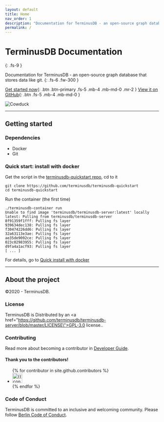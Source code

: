 ```yaml
---
layout: default
title: Home
nav_order: 1
description: "Documentation for TerminusDB - an open-source graph database that stores data like git."
permalink: /
---
```


# TerminusDB Documentation
{: .fs-9 }

Documentation for TerminusDB - an open-source graph database that stores data like git.
{: .fs-6 .fw-300 }

[Get started now](#getting-started){: .btn .btn-primary .fs-5 .mb-4 .mb-md-0 .mr-2 } [View it on GitHub](https://github.com/terminusdb/terminusdb-server){: .btn .fs-5 .mb-4 .mb-md-0 }

![Cowduck](/assets/images/cowduck_sitting_logo.png)

---

## Getting started

### Dependencies

- Docker
- Git

### Quick start: install with docker

Get the script in the [terminusdb-quickstart repo](https://github.com/terminusdb/terminusdb-quickstart), cd to it

```
git clone https://github.com/terminusdb/terminusdb-quickstart
cd terminusdb-quickstart
```

Run the container (the first time)

```
./terminusdb-container run
Unable to find image 'terminusdb/terminusdb-server:latest' locally
latest: Pulling from terminusdb/terminusdb-server
8f91359f1fff: Pulling fs layer
939634dec138: Pulling fs layer
f30474226dd6: Pulling fs layer
32a63113e3ae: Pulling fs layer
ae35de9092ce: Pulling fs layer
023c02983955: Pulling fs layer
d9fa4a1acf93: Pulling fs layer
[ ... ]
```

For details, go to [Quick install with docker](/docs/getting-started/quick-install/)

---

## About the project

©2020 - TerminusDB.

### License

TerminusDB is Distributed by an <a href=\"https://github.com/terminusdb/terminusdb-server/blob/master/LICENSE\">GPL-3.0 license.</a>.

### Contributing

Read more about becoming a contributor in [Developer Guide](/docs/developer-guide).

#### Thank you to the contributors!

<ul class="list-style-none">
{% for contributor in site.github.contributors %}
  <li class="d-inline-block mr-1">
     <a href="{{ contributor.html_url }}"><img src="{{ contributor.avatar_url }}" width="32" height="32" alt="{{ contributor.login }}"/></a>
  </li>
{% endfor %}
</ul>

### Code of Conduct

TerminusDB is committed to an inclusive and welcoming community. Please follow [Berlin Code of Conduct](https://berlincodeofconduct.org/).
